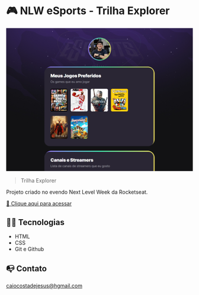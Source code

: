 # 🎮 NLW eSports - Trilha Explorer

![preview](./.github/preview.png)

> Trilha Explorer

Projeto criado no evendo Next Level Week da Rocketseat.

[🔗 Clique aqui para acessar](https://caioc98.github.io/NLW-Project/)


## 👨‍💻 Tecnologias
- HTML
- CSS
- Git e Github

## 📭 Contato

caiocostadejesus@hgmail.com
